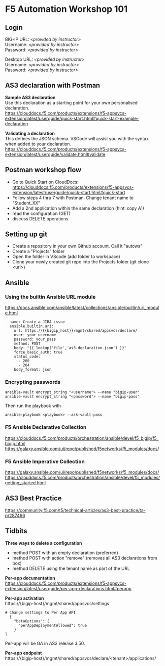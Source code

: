 # F5 Automation Workshop 101

## Login
BIG-IP URL: *\<provided by instructor\>*  
Username: *\<provided by instructor\>*  
Password: *\<provided by instructor\>*  

Desktop URL:  *\<provided by instructor\>*  
Username: *\<provided by instructor\>*  
Password: *\<provided by instructor\>*  

## AS3 declaration with Postman
**Sample AS3 declaration**  
Use this declaration as a starting point for your own personalised declaration.  
https://clouddocs.f5.com/products/extensions/f5-appsvcs-extension/latest/userguide/quick-start.html#quick-start-example-declaration

**Validating a declaration**  
This defines the JSON schema. VSCode will assist you with the syntax when added to your declaration.  
https://clouddocs.f5.com/products/extensions/f5-appsvcs-extension/latest/userguide/validate.html#validate

## Postman workshop flow  
- Go to Quick Start on CloudDocs: https://clouddocs.f5.com/products/extensions/f5-appsvcs-extension/latest/userguide/quick-start.html#quick-start  
- Follow steps 4 thru 7 with Postman. Change tenant name to "Student_XX"
- Add a 2nd application within the same declaration (hint: copy A1)  
- read the configuration (GET)
- discuss DELETE operations

## Setting up git
- Create a repository in your own Github account. Call it "autows"
- Create a "Projects" folder  
- Open the folder in VScode (add folder to workspace)
- Clone your newly created git repo into the Projects folder (git clone \<url\>)


## Ansible
### Using the builtin Ansible URL module
https://docs.ansible.com/ansible/latest/collections/ansible/builtin/uri_module.html 
```
- name: Create a JIRA issue
  ansible.builtin.uri:
    url: https://{{bigip_host}}/mgmt/shared/appsvcs/declare/
    user: your_username
    password: your_pass
    method: POST
    body: "{{ lookup('file','as3-declaration.json') }}"
    force_basic_auth: true
    status_code: 
      - 200
      - 204
    body_format: json
```  

### Encrypting passwords
```
ansible-vault encrypt_string "<username"> --name "bigip-user"
ansible-vault encrypt_string "<password"> --name "bigip-pass"
```
Then run the playbook with  
```
ansible-playbook <playbook> --ask-vault-pass
```   
### F5 Ansible Declarative Collection  
https://clouddocs.f5.com/products/orchestration/ansible/devel/f5_bigip/f5_bigip.html  
https://galaxy.ansible.com/ui/repo/published/f5networks/f5_modules/docs/  

### F5 Ansible Imperative Collection  
https://galaxy.ansible.com/ui/repo/published/f5networks/f5_modules/docs/  
https://clouddocs.f5.com/products/orchestration/ansible/devel/f5_modules/getting_started.html  

## AS3 Best Practice
https://community.f5.com/t5/technical-articles/as3-best-practice/ta-p/287466

## Tidbits
**Three ways to delete a configuration**  
- method POST with an empty declaration (preferred)
- method POST  with action "remove" (removes all AS3 declarations from box)
- method DELETE using the tenant name as part of the URL 

**Per-app documentation**  
https://clouddocs.f5.com/products/extensions/f5-appsvcs-extension/latest/userguide/per-app-declarations.html#perapp

**Per-app activation**  
https://{bigip-host}/mgmt/shared/appsvcs/settings  
```
# Change settings to Per App API  
  {  
    "betaOptions": {  
      "perAppDeploymentAllowed": true  
    }  
}  
```
Per-app will be GA in AS3 release 3.50.  

**Per-app endpoint**  
https://{bigip-host}/mgmt/shared/appsvcs/declare/\<tenant\>/applications/
